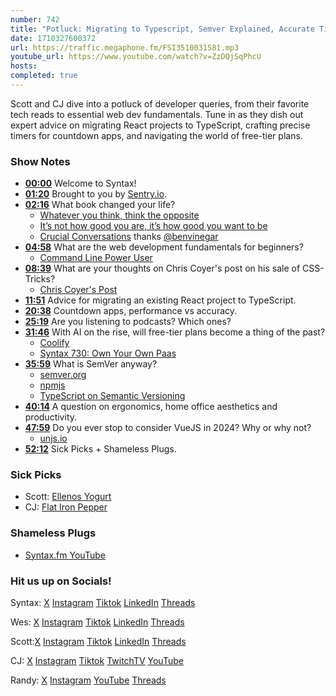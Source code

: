 ```yaml
---
number: 742
title: "Potluck: Migrating to Typescript, Semver Explained, Accurate Timers and Countdowns"
date: 1710327600372
url: https://traffic.megaphone.fm/FSI3510031581.mp3
youtube_url: https://www.youtube.com/watch?v=ZzDQjSqPhcU
hosts: 
completed: true
---
```


Scott and CJ dive into a potluck of developer queries, from their favorite tech reads to essential web dev fundamentals. Tune in as they dish out expert advice on migrating React projects to TypeScript, crafting precise timers for countdown apps, and navigating the world of free-tier plans.

### Show Notes

* **[00:00](#t=00:00)** Welcome to Syntax!
* **[01:20](#t=01:20)** Brought to you by [Sentry.io](www.sentry.io/syntax).
* **[02:16](#t=02:16)** What book changed your life?
    * [Whatever you think, think the opposite](https://amzn.to/3uXZISS)
    * [It’s not how good you are, it’s how good you want to be](https://amzn.to/3P5l3Ay)
    * [Crucial Conversations](https://amzn.to/49Ed9X4) thanks [@benvinegar](https://twitter.com/bentlegen)
* **[04:58](#t=04:58)** What are the web development fundamentals for beginners?
    * [Command Line Power User](https://commandlinepoweruser.com/)
* **[08:39](#t=08:39)** What are your thoughts on Chris Coyer's post on his sale of CSS-Tricks?
    * [Chris Coyer's Post](https://chriscoyier.net/2024/02/28/where-im-at-on-the-whole-css-tricks-thing/)
* **[11:51](#t=11:51)** Advice for migrating an existing React project to TypeScript.
* **[20:38](#t=20:38)** Countdown apps, performance vs accuracy.
* **[25:19](#t=25:19)** Are you listening to podcasts? Which ones?
* **[31:46](#t=31:46)** With AI on the rise, will free-tier plans become a thing of the past?
    * [Coolify](https://coolify.io/)
    * [Syntax 730: Own Your Own Paas](https://syntax.fm/show/730/own-your-own-paas)
* **[35:59](#t=35:59)** What is SemVer anyway?
    * [semver.org](https://semver.org/)
    * [npmjs](https://www.npmjs.com/package/@auth/core)
    * [TypeScript on Semantic Versioning](https://www.learningtypescript.com/articles/why-typescript-doesnt-follow-strict-semantic-versioning)
* **[40:14](#t=40:14)** A question on ergonomics, home office aesthetics and productivity.
* **[47:59](#t=47:59)** Do you ever stop to consider VueJS in 2024? Why or why not?
    * [unjs.io](https://unjs.io/)
* **[52:12](#t=52:12)** Sick Picks + Shameless Plugs.

### Sick Picks

- Scott: [Ellenos Yogurt](https://ellenos.com/)
- CJ: [Flat Iron Pepper](https://www.flatironpepper.com/)

### Shameless Plugs

- [Syntax.fm YouTube](https://www.youtube.com/@syntaxfm)

### Hit us up on Socials!

Syntax: [X](https://twitter.com/syntaxfm) [Instagram](https://www.instagram.com/syntax_fm/) [Tiktok](https://www.tiktok.com/@syntaxfm) [LinkedIn](https://www.linkedin.com/company/96077407/admin/feed/posts/) [Threads](https://www.threads.net/@syntax_fm)

Wes: [X](https://twitter.com/wesbos) [Instagram](https://www.instagram.com/wesbos/) [Tiktok](https://www.tiktok.com/@wesbos) [LinkedIn](https://www.linkedin.com/in/wesbos/) [Threads](https://www.threads.net/@wesbos)

Scott:[X](https://twitter.com/stolinski) [Instagram](https://www.instagram.com/stolinski/) [Tiktok](https://www.tiktok.com/@stolinski) [LinkedIn](https://www.linkedin.com/in/stolinski/) [Threads](https://www.threads.net/@stolinski)

CJ: [X](https://twitter.com/coding_garden) [Instagram](https://www.instagram.com/coding.garden/) [Tiktok](https://www.tiktok.com/@coding.garden) [TwitchTV](https://www.twitch.tv/codinggarden) [YouTube](https://www.youtube.com/@CodingGarden)

Randy: [X](https://twitter.com/randyrektor) [Instagram](https://www.instagram.com/randyrektor/) [YouTube](https://www.youtube.com/@randyrektor) [Threads](https://www.threads.net/@randyrektor)
